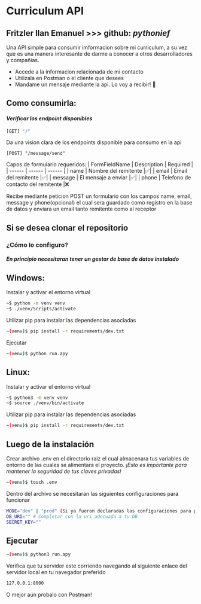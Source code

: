 # Curriculum API
## Fritzler Ilan Emanuel >>> github: _pythonief_

Una API simple para consumir imformacion sobre mi curriculum, a su vez que es una manera interesante de darme a conocer a otros desarrolladores y compañias.

- Accede a la informacion relacionada de mi contacto
- Utilizala en Postman o el cliente que desees
- Mandame un mensaje mediante la api. Lo voy a recibir! 🙂

## Como consumirla:


#### _Verificar los endpoint disponibles_


 ```sh
[GET] "/" 
```
Da una vision clara de los endpoints disponible para consumo en la api

```
[POST] "/message/send" 
```
Capos de formulario requeridos: 
| FormFieldName | Description | Required |
| ------ | ------ | ------ |
| name | Nombre del remitente |✅|
| email | Email del remitente |✅|
| message | El mensaje a enviar |✅|
| phone | Telefono de contacto del remitente |❌


Recibe mediante peticion POST un formulario con los campos name, email, message y phone(opcional) el cual sera guardado como registro en la base de datos y enviara un email tanto remitente como al receptor

## Si se desea clonar el repositorio
### ¿Cómo lo configuro?

#### _En principio necesitaran tener un gestor de base de datos instalado_ 

## Windows:

Instalar y activar el entorno virtual
```sh
~$ python -m venv venv
~$ ./venv/Scripts/activate
```

Utilizar pip para instalar las dependencias asociadas
```sh
~(venv)$ pip install -r requirements/dev.txt
```

Ejecutar
```sh
~(venv)$ python run.apy
```

## Linux:

Instalar y activar el entorno virtual
```sh
~$ python3 -m venv venv
~$ source ./venv/bin/activate
```

Utilizar pip para instalar las dependencias asociadas
```sh
~(venv)$ pip install -r requirements/dev.txt
```

## Luego de la instalación
Crear archivo .env en el directorio raiz el cual almacenara tus variables de entorno de las cuales se alimentara el proyecto. 
_¡Esto es importante para mantener la seguridad de tus claves privadas!_
```sh
~(venv)$ touch .env
```

Dentro del archivo se necesitaran las siguientes configuraciones para funcionar

```sh
MODE="dev" | "prod" (Si ya fueron declaradas las configuraciones para producción)
DB_URI="" # Completar con la uri adecuada a tu DB
SECRET_KEY=""
```

## Ejecutar
```sh
~(venv)$ python3 run.apy
```

Verifica que tu servidor este corriendo navegando al siguiente enlace del servidor local en tu navegador preferido

```sh
127.0.0.1:8000
```
O mejor aún probalo con Postman!
